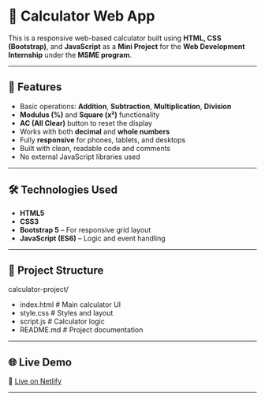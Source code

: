 # 🧮 Calculator Web App

This is a responsive web-based calculator built using **HTML, CSS (Bootstrap)**, and **JavaScript** as a **Mini Project** for the **Web Development Internship** under the **MSME program**.

---

## 🚀 Features

- Basic operations: **Addition**, **Subtraction**, **Multiplication**, **Division**
- **Modulus (%)** and **Square (x²)** functionality
- **AC (All Clear)** button to reset the display
- Works with both **decimal** and **whole numbers**
- Fully **responsive** for phones, tablets, and desktops
- Built with clean, readable code and comments
- No external JavaScript libraries used

---

## 🛠️ Technologies Used

- **HTML5**
- **CSS3**
- **Bootstrap 5** – For responsive grid layout
- **JavaScript (ES6)** – Logic and event handling

---

## 📁 Project Structure

calculator-project/
- index.html # Main calculator UI
- style.css # Styles and layout
- script.js # Calculator logic
- README.md # Project documentation


---

## 🌐 Live Demo

🔗 [Live on Netlify](https://calculator-renukg.netlify.app/)


---
